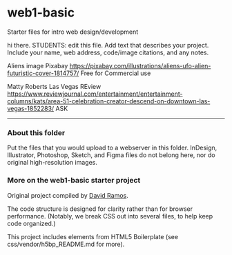 # web1-basic

Starter files for intro web design/development

hi there. 
STUDENTS: edit this file. Add text that describes your project. Include your name, web address, code/image citations, and any notes.

Aliens image
Pixabay
https://pixabay.com/illustrations/aliens-ufo-alien-futuristic-cover-1814757/
Free for Commercial use

Matty Roberts
Las Vegas REview
https://www.reviewjournal.com/entertainment/entertainment-columns/kats/area-51-celebration-creator-descend-on-downtown-las-vegas-1852283/
ASK
***

### About this folder

Put the files that you would upload to a webserver in this folder. InDesign, Illustrator, Photoshop, Sketch, and Figma files do not belong here, nor do original high-resolution images.

### More on the web1-basic starter project

Original project compiled by [David Ramos](http://imaginaryterrain.com).

The code structure is designed for clarity rather than for browser performance. (Notably, we break CSS out into several files, to help keep code organized.)

This project includes elements from HTML5 Boilerplate (see css/vendor/h5bp_README.md for more).
